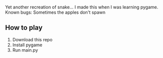 Yet another recreation of snake...
I made this when I was learning pygame.
Known bugs: Sometimes the apples don't spawn

## How to play

1. Download this repo
2. Install pygame
3. Run main.py
